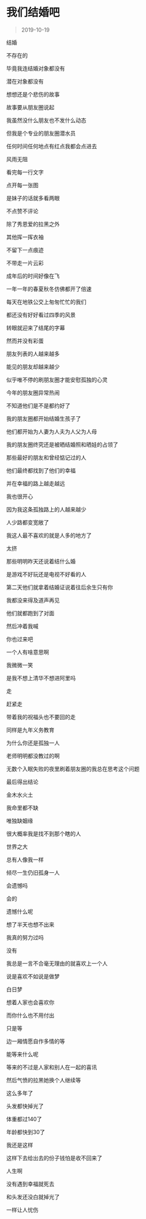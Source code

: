 # 我们结婚吧

> 2019-10-19

结婚

不存在的

毕竟我连结婚对象都没有

潜在对象都没有

想想还是个悲伤的故事



故事要从朋友圈说起

我虽然没什么朋友也不发什么动态

但我是个专业的朋友圈潜水员

任何时间任何地点有红点我都会点进去

风雨无阻

看完每一行文字

点开每一张图

是妹子的话就多看两眼

不点赞不评论

除了秀恩爱的拉黑之外

其他挥一挥衣袖

不留下一点痕迹

不带走一片云彩



成年后的时间好像在飞

一年一年的春夏秋冬仿佛都开了倍速

每天在地铁公交上匆匆忙忙的我们

都还没有好好看过四季的风景

转眼就迎来了结尾的字幕

然而并没有彩蛋

朋友列表的人越来越多

能见的朋友却越来越少

似乎唯不停的刷朋友圈才能安慰孤独的心灵



今年的朋友圈异常热闹

不知道他们是不是都约好了

我的朋友圈都开始结婚生孩子了

他们都开始为人妻为人夫为人父为人母

我的朋友圈终究还是被晒结婚照和晒娃的占领了

那些最好的朋友和曾经惦记过的人

他们最终都找到了他们的幸福

并在幸福的路上越走越远

我也很开心

因为我这条孤独路上的人越来越少

人少路都变宽敞了

我这人最不喜欢的就是人多的地方了

太挤



那些明明昨天还说着结什么婚

是游戏不好玩还是电视不好看的人

第二天他们就拿着结婚证说着往后余生只有你

我都没来得及道声再见

他们就都跑到了对面

然后冲着我喊

你也过来吧

一个人有啥意思啊

我微微一笑

是我不想上清华不想进阿里吗

走

赶紧走

带着我的祝福头也不要回的走



同样是九年义务教育

为什么你还是孤独一人

老师明明都没教过的啊

无数个入眠失败的夜里刷着朋友圈的我总在思考这个问题

最后得出结论

金木水火土

我命里都不缺

唯独缺姻缘

很大概率我是找不到那个瞎的人

世界之大

总有人像我一样

倾尽一生仍旧孤身一人

会遗憾吗

会的

遗憾什么呢

想了半天也想不出来



我真的努力过吗

没有

我总是一言不合毫无理由的就喜欢上一个人

说是喜欢不如说是做梦

白日梦

想着人家也会喜欢你

而你什么也不用付出

只是等

边一厢情愿自作多情的等

能等来什么呢

等来的不过是人家和别人在一起的喜讯

然后气愤的拉黑她换个人继续等

这么多年了

头发都快掉光了

体重都过140了

年龄都快到30了

我还是这样

这样下去给出去的份子钱怕是收不回来了



人生啊

没有遇到幸福就死去

和头发还没白就掉光了

一样让人忧伤